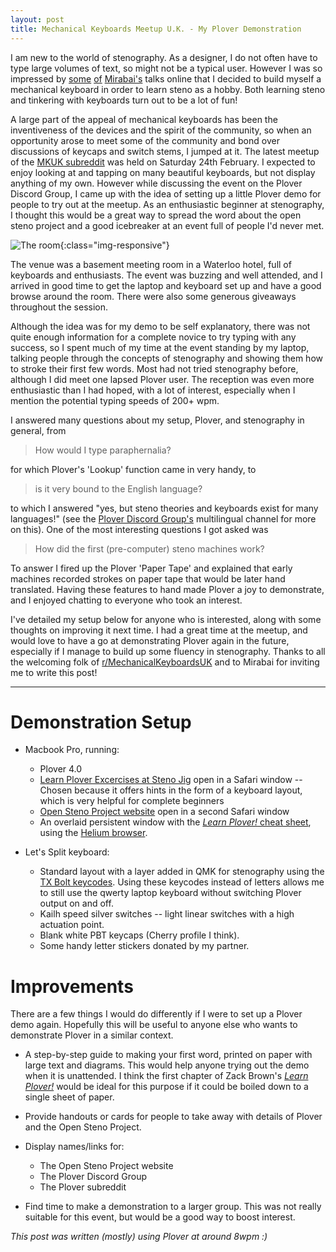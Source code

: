 ```yaml
---
layout: post
title: Mechanical Keyboards Meetup U.K. - My Plover Demonstration
---
```

I am new to the world of stenography. As a designer, I do not often have to type large volumes of text, so might not be a typical user. However I was so impressed by [some](https://youtu.be/0VllYASd84o) [of](https://youtu.be/Wpv-Qb-dB6g) [Mirabai's](http://stenoknight.com) talks online that I decided to build myself a mechanical keyboard in order to learn steno as a hobby. Both learning steno and tinkering with keyboards turn out to be a lot of fun!

A large part of the appeal of mechanical keyboards has been the inventiveness of the devices and the spirit of the community, so when an opportunity arose to meet some of the community and bond over discussions of keycaps and switch stems, I jumped at it. The latest meetup of the [MKUK subreddit](https://www.reddit.com/r/MechanicalKeyboardsUK/) was held on Saturday 24th February. I expected to enjoy looking at and tapping on many beautiful keyboards, but not display anything of my own. However while discussing the event on the Plover Discord Group, I came up with the idea of setting up a little Plover demo for people to try out at the meetup. As an enthusiastic beginner at stenography, I thought this would be a great way to spread the word about the open steno project and a good icebreaker at an event full of people I'd never met.

![The room](/assets/MechMeetRoom.jpg){:class="img-responsive"}

The venue was a basement meeting room in a Waterloo hotel, full of keyboards and enthusiasts. The event was buzzing and well attended, and I arrived in good time to get the laptop and keyboard set up and have a good browse around the room. There were also some generous giveaways throughout the session.

Although the idea was for my demo to be self explanatory, there was not quite enough information for a complete novice to try typing with any success, so I spent much of my time at the event standing by my laptop, talking people through the concepts of stenography and showing them how to stroke their first few words. Most had not tried stenography before, although I did meet one lapsed Plover user. The reception was even more enthusiastic than I had hoped, with a lot of interest, especially when I mention the potential typing speeds of 200+ wpm.

I answered many questions about my setup, Plover, and stenography in general, from

> How would I type paraphernalia?

for which Plover's 'Lookup' function came in very handy, to

> is it very bound to the English language?

to which I answered "yes, but steno theories and keyboards exist for many languages!" (see the [Plover Discord Group's](https://discordapp.com/invite/0lQde43a6dGmAMp2) multilingual channel for more on this). One of the most interesting questions I got asked was

> How did the first (pre-computer) steno machines work?

To answer I fired up the Plover 'Paper Tape' and explained that early machines recorded strokes on paper tape that would be later hand translated. Having these features to hand made Plover a joy to demonstrate, and I enjoyed chatting to everyone who took an interest.

I've detailed my setup below for anyone who is interested, along with some thoughts on improving it next time. I had a great time at the meetup, and would love to have a go at demonstrating Plover again in the future, especially if I manage to build up some fluency in stenography. Thanks to all the welcoming folk of [r/MechanicalKeyboardsUK](https://www.reddit.com/r/MechanicalKeyboardsUK/) and to Mirabai for inviting me to write this post!

----

# Demonstration Setup

- Macbook Pro, running:

  - Plover 4.0
  - [Learn Plover Excercises at Steno Jig](https://joshuagrams.github.io/steno-jig/) open in a Safari window -- Chosen because it offers hints in the form of a keyboard layout, which is very helpful for complete beginners
  - [Open Steno Project website](http://www.openstenoproject.org/) open in a second Safari window
  - An overlaid persistent window with the [_Learn Plover!_ cheat sheet](https://docs.google.com/drawings/d/1Yi93aHaxe3L-_ePtq3bujv7o1CCLmmgim8iuL_Sx2IY/preview?h=400&hl=en&w=1200), using the [Helium browser](http://heliumfloats.com/).

- Let's Split keyboard:

  - Standard layout with a layer added in QMK for stenography using the [TX Bolt keycodes](https://docs.qmk.fm/feature_stenography.html). Using these keycodes instead of letters allows me to still use the qwerty laptop keyboard without switching Plover output on and off.
  - Kailh speed silver switches -- light linear switches with a high actuation point.
  - Blank white PBT keycaps (Cherry profile I think).
  - Some handy letter stickers donated by my partner.

# Improvements

There are a few things I would do differently if I were to set up a Plover demo again. Hopefully this will be useful to anyone else who wants to demonstrate Plover in a similar context.

- A step-by-step guide to making your first word, printed on paper with large text and diagrams. This would help anyone trying out the demo when it is unattended. I think the first chapter of Zack Brown's [_Learn Plover!_](https://sites.google.com/site/ploverdoc/) would be ideal for this purpose if it could be boiled down to a single sheet of paper.
- Provide handouts or cards for people to take away with details of Plover and the Open Steno Project.
- Display names/links for:

  - The Open Steno Project website
  - The Plover Discord Group
  - The Plover subreddit

- Find time to make a demonstration to a larger group. This was not really suitable for this event, but would be a good way to boost interest.

_This post was written (mostly) using Plover at around 8wpm :)_
